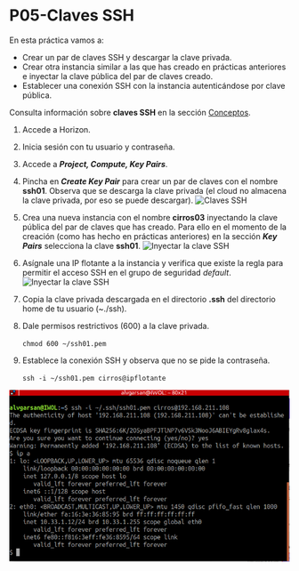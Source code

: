 # P05-Claves SSH
En esta práctica vamos a:

- Crear un par de claves SSH y descargar la clave privada.
- Crear otra instancia similar a las que has creado en prácticas anteriores e inyectar la clave pública del par de claves creado.
- Establecer una conexión SSH con la instancia autenticándose por clave pública.

Consulta información sobre **claves SSH** en la sección [Conceptos](../../../09-Conceptos/Conceptos.md#claves-ssh).

1. Accede a Horizon.
2. Inicia sesión con tu usuario y contraseña.
3. Accede a  ***Project, Compute, Key Pairs***.
4. Pincha en ***Create Key Pair***  para crear un par de claves con el nombre **ssh01**. Observa que se descarga la clave privada (el cloud no almacena la clave privada, por eso se puede descargar).
![Claves SSH](img/claves.png)
5. Crea una nueva instancia con el nombre **cirros03** inyectando la clave pública del par de claves que has creado. Para ello en el momento de la creación (como has hecho en prácticas anteriores) en la sección ***Key Pairs***  selecciona la clave **ssh01**. 
![Inyectar la clave SSH](img/inyectar.png)
6. Asígnale una IP flotante a la instancia y verifica que existe la regla para permitir el acceso SSH en el grupo de seguridad *default*.
![Inyectar la clave SSH](img/instancia.png)
7. Copia la clave privada descargada en el directorio **.ssh** del directorio home de tu usuario (~./ssh).
8. Dale permisos restrictivos (600) a la clave privada.

	 ```chmod 600 ~/ssh01.pem```

9. Establece la conexión SSH y observa que no se pide la contraseña.

	```ssh -i ~/ssh01.pem cirros@ipflotante```

![Conexión autenticandose con clave pública](img/conexión.png)